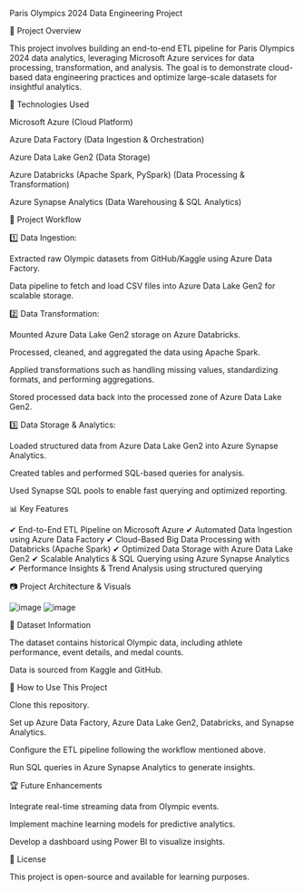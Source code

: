 Paris Olympics 2024 Data Engineering Project

📌 Project Overview

This project involves building an end-to-end ETL pipeline for Paris Olympics 2024 data analytics, leveraging Microsoft Azure services for data processing, transformation, and analysis. The goal is to demonstrate cloud-based data engineering practices and optimize large-scale datasets for insightful analytics.

🚀 Technologies Used

Microsoft Azure (Cloud Platform)

Azure Data Factory (Data Ingestion & Orchestration)

Azure Data Lake Gen2 (Data Storage)

Azure Databricks (Apache Spark, PySpark) (Data Processing & Transformation)

Azure Synapse Analytics (Data Warehousing & SQL Analytics)

🔧 Project Workflow

1️⃣ Data Ingestion:

Extracted raw Olympic datasets from GitHub/Kaggle using Azure Data Factory.

Data pipeline to fetch and load CSV files into Azure Data Lake Gen2 for scalable storage.

2️⃣ Data Transformation:

Mounted Azure Data Lake Gen2 storage on Azure Databricks.

Processed, cleaned, and aggregated the data using Apache Spark.

Applied transformations such as handling missing values, standardizing formats, and performing aggregations.

Stored processed data back into the processed zone of Azure Data Lake Gen2.

3️⃣ Data Storage & Analytics:

Loaded structured data from Azure Data Lake Gen2 into Azure Synapse Analytics.

Created tables and performed SQL-based queries for analysis.

Used Synapse SQL pools to enable fast querying and optimized reporting.

📊 Key Features

✔ End-to-End ETL Pipeline on Microsoft Azure
✔ Automated Data Ingestion using Azure Data Factory
✔ Cloud-Based Big Data Processing with Databricks (Apache Spark)
✔ Optimized Data Storage with Azure Data Lake Gen2
✔ Scalable Analytics & SQL Querying using Azure Synapse Analytics
✔ Performance Insights & Trend Analysis using structured querying

📷 Project Architecture & Visuals

![image](https://github.com/user-attachments/assets/43ddbddb-972d-4332-9b56-82c03ac2876a)
![image](https://github.com/user-attachments/assets/24f08a55-2998-4633-ae96-6345a6efaed5)



📁 Dataset Information

The dataset contains historical Olympic data, including athlete performance, event details, and medal counts.

Data is sourced from Kaggle and GitHub.


📌 How to Use This Project

Clone this repository.

Set up Azure Data Factory, Azure Data Lake Gen2, Databricks, and Synapse Analytics.

Configure the ETL pipeline following the workflow mentioned above.

Run SQL queries in Azure Synapse Analytics to generate insights.

🏆 Future Enhancements

Integrate real-time streaming data from Olympic events.

Implement machine learning models for predictive analytics.

Develop a dashboard using Power BI to visualize insights.

📜 License

This project is open-source and available for learning purposes.
